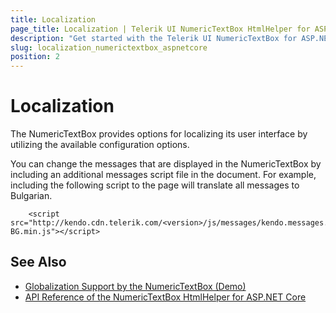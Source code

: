 ```yaml
---
title: Localization
page_title: Localization | Telerik UI NumericTextBox HtmlHelper for ASP.NET Core
description: "Get started with the Telerik UI NumericTextBox for ASP.NET Core and translate its messages for different culture locales."
slug: localization_numerictextbox_aspnetcore
position: 2
---
```


# Localization

The NumericTextBox provides options for localizing its user interface by utilizing the available configuration options.

You can change the messages that are displayed in the NumericTextBox by including an additional messages script file in the document. For example, including the following script to the page will translate all messages to Bulgarian.

```
    <script src="http://kendo.cdn.telerik.com/<version>/js/messages/kendo.messages.bg-BG.min.js"></script>
```

## See Also

* [Globalization Support by the NumericTextBox (Demo)](https://demos.telerik.com/aspnet-core/numerictextbox/globalization)
* [API Reference of the NumericTextBox HtmlHelper for ASP.NET Core](/api/numerictextbox)
